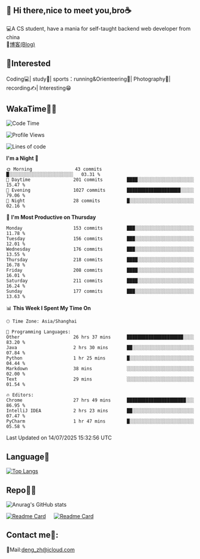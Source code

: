 👋 Hi there,nice to meet you,bro☕
---
💻A CS student, have a mania for self-taught backend web developer from china   
📌[博客(Blog)](https://github.com/HealUP/MyBlog)

 <!-- waka-box start -->
 <!-- waka-box end -->
 
🧲**Interested**
--
Coding💻| study📖| sports：running&Orienteering🏃‍| Photography📸| recording✍️| Interesting😁

WakaTime👨‍💻
---
<!--START_SECTION:waka-->
![Code Time](http://img.shields.io/badge/Code%20Time-3%2C272%20hrs%2056%20mins-blue)

![Profile Views](http://img.shields.io/badge/Profile%20Views-0-blue)

![Lines of code](https://img.shields.io/badge/From%20Hello%20World%20I%27ve%20Written-205.1%20thousand%20lines%20of%20code-blue)

**I'm a Night 🦉** 

```text
🌞 Morning                43 commits          █░░░░░░░░░░░░░░░░░░░░░░░░   03.31 % 
🌆 Daytime                201 commits         ████░░░░░░░░░░░░░░░░░░░░░   15.47 % 
🌃 Evening                1027 commits        ████████████████████░░░░░   79.06 % 
🌙 Night                  28 commits          █░░░░░░░░░░░░░░░░░░░░░░░░   02.16 % 
```
📅 **I'm Most Productive on Thursday** 

```text
Monday                   153 commits         ███░░░░░░░░░░░░░░░░░░░░░░   11.78 % 
Tuesday                  156 commits         ███░░░░░░░░░░░░░░░░░░░░░░   12.01 % 
Wednesday                176 commits         ███░░░░░░░░░░░░░░░░░░░░░░   13.55 % 
Thursday                 218 commits         ████░░░░░░░░░░░░░░░░░░░░░   16.78 % 
Friday                   208 commits         ████░░░░░░░░░░░░░░░░░░░░░   16.01 % 
Saturday                 211 commits         ████░░░░░░░░░░░░░░░░░░░░░   16.24 % 
Sunday                   177 commits         ███░░░░░░░░░░░░░░░░░░░░░░   13.63 % 
```


📊 **This Week I Spent My Time On** 

```text
🕑︎ Time Zone: Asia/Shanghai

💬 Programming Languages: 
Other                    26 hrs 37 mins      █████████████████████░░░░   83.20 % 
Java                     2 hrs 30 mins       ██░░░░░░░░░░░░░░░░░░░░░░░   07.84 % 
Python                   1 hr 25 mins        █░░░░░░░░░░░░░░░░░░░░░░░░   04.44 % 
Markdown                 38 mins             ░░░░░░░░░░░░░░░░░░░░░░░░░   02.00 % 
Text                     29 mins             ░░░░░░░░░░░░░░░░░░░░░░░░░   01.54 % 

🔥 Editors: 
Chrome                   27 hrs 49 mins      ██████████████████████░░░   86.95 % 
IntelliJ IDEA            2 hrs 23 mins       ██░░░░░░░░░░░░░░░░░░░░░░░   07.47 % 
PyCharm                  1 hr 47 mins        █░░░░░░░░░░░░░░░░░░░░░░░░   05.58 % 
```


 Last Updated on 14/07/2025 15:32:56 UTC
<!--END_SECTION:waka-->

Language🚀
---
[![Top Langs](https://github-readme-stats.vercel.app/api/top-langs/?username=HealUP&layout=compact&hide_border=true)](https://github.com/HealUP)

Repo🧑‍💻
---
![Anurag's GitHub stats](https://github-readme-stats.vercel.app/api?username=HealUP&count_private=true&show_icons=true&theme=gruvbox&hide_border=true) 

[![Readme Card](https://github-readme-stats.vercel.app/api/pin/?username=HealUP&repo=InternetEy&theme=transparent)](https://github.com/HealUP/InternetEy) &emsp;
[![Readme Card](https://github-readme-stats.vercel.app/api/pin/?username=HealUP&repo=CampusExperience&theme=transparent)](https://github.com/HealUP/CampusExperience)


Contact me📱:
---
📮Mail:deng_zh@icloud.com  
